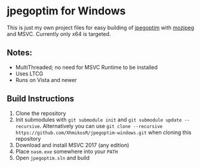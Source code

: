 # jpegoptim for Windows

This is just my own project files for easy building of [jpegoptim](https://github.com/tjko/jpegoptim) with [mozjpeg](https://github.com/mozilla/mozjpeg) and MSVC.
Currently only x64 is targeted.

## Notes:

* MultiThreaded; no need for MSVC Runtime to be installed
* Uses LTCG
* Runs on Vista and newer

## Build Instructions

1. Clone the repository
2. Init submodules with `git submodule init` and `git submodule update --recursive`. Alternatively you can use `git clone --recursive https://github.com/XhmikosR/jpegoptim-windows.git` when cloning this repository
2. Download and install MSVC 2017 (any edition)
3. Place `nasm.exe` somewhere into your `PATH`
4. Open `jpegoptim.sln` and build
